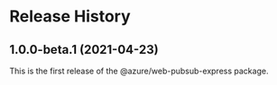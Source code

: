 # Release History

## 1.0.0-beta.1 (2021-04-23)

This is the first release of the @azure/web-pubsub-express package.
